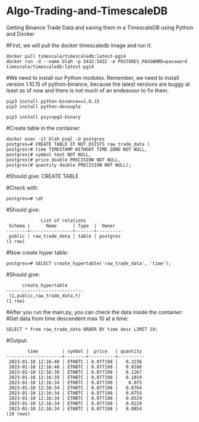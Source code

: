 # Algo-Trading-and-TimescaleDB
Getting Binance Trade Data and saving them in a TimescaleDB using Python and Docker

#First, we will pull the docker timescaledb image and run it:
```
docker pull timescale/timescaledb:latest-pg14 
docker run -d --name blah -p 5432:5432 -e POSTGRES_PASSWORD=password timescale/timescaledb:latest-pg14
```

#We need to install our Python modules. Remember, we need to install version 1.10.15 of python-binance, because the latest versions are buggy at least as of now and there is not much of an endeavour to fix them.
```
pip3 install python-binance==1.0.15
pip3 install python-decouple

pip3 install psycopg2-binary
```

#Create table in the container:
```
docker exec -it blah psql -U postgres
postgres=# CREATE TABLE IF NOT EXISTS raw_trade_data (
postgres(# time TIMESTAMP WITHOUT TIME ZONE NOT NULL, 
postgres(# symbol text NOT NULL,
postgres(# price double PRECISION NOT NULL,
postgres(# quantity double PRECISION NOT NULL);
```
#Should give:
CREATE TABLE

#Check with:
```
postgres=# \dt
```
#Should give:
```
             List of relations
 Schema |      Name      | Type  |  Owner   
--------+----------------+-------+----------
 public | raw_trade_data | table | postgres
(1 row)
```
#Now create hyper table:
```
postgres=# SELECT create_hypertable('raw_trade_data', 'time');
```
#Should give:
```
      create_hypertable      
-----------------------------
 (1,public,raw_trade_data,t)
(1 row)
```

#After you run the main.py, you can check the data inside the container:
#Get data from time descendent max 10 at a time:
```
SELECT * from raw_trade_data ORDER BY time desc LIMIT 10;
```
#Output:
```
        time         | symbol |  price   | quantity 
---------------------+--------+----------+----------
 2023-01-10 12:16:40 | ETHBTC | 0.077198 |   0.3236
 2023-01-10 12:16:40 | ETHBTC | 0.077198 |   0.0186
 2023-01-10 12:16:39 | ETHBTC | 0.077198 |   0.1267
 2023-01-10 12:16:39 | ETHBTC | 0.077198 |   0.1019
 2023-01-10 12:16:34 | ETHBTC | 0.077198 |    0.075
 2023-01-10 12:16:34 | ETHBTC | 0.077198 |   0.0764
 2023-01-10 12:16:34 | ETHBTC | 0.077198 |   0.0755
 2023-01-10 12:16:34 | ETHBTC | 0.077198 |   0.0529
 2023-01-10 12:16:34 | ETHBTC | 0.077198 |   0.0229
 2023-01-10 12:16:34 | ETHBTC | 0.077198 |   0.0854
(10 rows)

```

